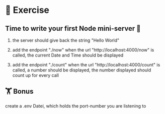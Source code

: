 # :cartwheeling: Exercise

## Time to write your first Node mini-server :rocket:

1. the server should give back the string "Hello World"

2. add the endpoint "./now"
when the url "http://localhost:4000/now" is called, the current Date and Time should be displayed

3. add the endpoint "./count"
when the url "http://localhost:4000/count" is called, a number should be displayed, the number displayed should count up for every call 


## :weight_lifting: Bonus

create a .env Datei, which holds the port-number you are listening to

